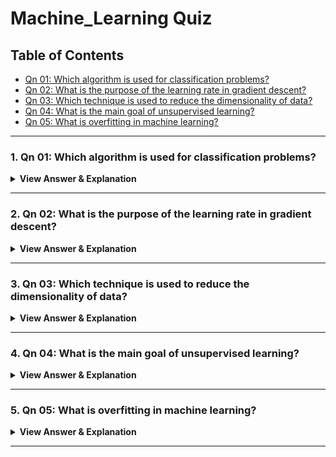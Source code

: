# Machine_Learning Quiz

## Table of Contents
- [Qn 01: Which algorithm is used for classification problems?](#1)
- [Qn 02: What is the purpose of the learning rate in gradient descent?](#2)
- [Qn 03: Which technique is used to reduce the dimensionality of data?](#3)
- [Qn 04: What is the main goal of unsupervised learning?](#4)
- [Qn 05: What is overfitting in machine learning?](#5)

---

### 1. Qn 01: Which algorithm is used for classification problems?
<details>
<summary><strong>View Answer & Explanation</strong></summary>

**Answer:** Logistic Regression

**Explanation:** Logistic regression is used for binary and multi-class classification problems.


[Go to TOC](#table-of-contents)

</details>

---
### 2. Qn 02: What is the purpose of the learning rate in gradient descent?
<details>
<summary><strong>View Answer & Explanation</strong></summary>

**Answer:** To control how much the model is adjusted during each update

**Explanation:** The learning rate determines the step size at each iteration while moving toward a minimum of a loss function.


[Go to TOC](#table-of-contents)

</details>

---
### 3. Qn 03: Which technique is used to reduce the dimensionality of data?
<details>
<summary><strong>View Answer & Explanation</strong></summary>

**Answer:** PCA

**Explanation:** Principal Component Analysis (PCA) is a dimensionality reduction technique that transforms data to a lower-dimensional space.


[Go to TOC](#table-of-contents)

</details>

---
### 4. Qn 04: What is the main goal of unsupervised learning?
<details>
<summary><strong>View Answer & Explanation</strong></summary>

**Answer:** Find hidden patterns or groupings in data

**Explanation:** Unsupervised learning aims to discover the underlying structure of data without predefined labels.


[Go to TOC](#table-of-contents)

</details>

---
### 5. Qn 05: What is overfitting in machine learning?
<details>
<summary><strong>View Answer & Explanation</strong></summary>

**Answer:** When the model performs well on training data but poorly on test data

**Explanation:** Overfitting occurs when a model learns the training data too well, including noise and outliers, which leads to poor generalization to new data.


[Go to TOC](#table-of-contents)

</details>

---
